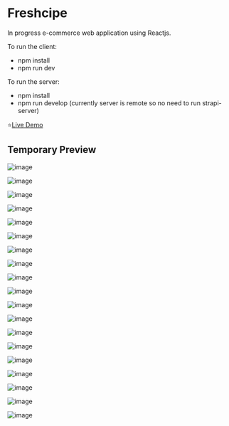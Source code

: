 # Freshcipe

In progress e-commerce web application using Reactjs.

To run the client:
- npm install
- npm run dev

To run the server:
- npm install
- npm run develop
(currently server is remote so no need to run strapi-server)

:star:[Live Demo](https://freshcipe.netlify.app/)

## Temporary Preview

![image](https://github.com/NadaAlinour/freshcipe-react/assets/48387157/335d2034-79dd-4b43-8e82-81a200b2ec15)

![image](https://github.com/NadaAlinour/freshcipe-react/assets/48387157/5923353a-1715-4696-8802-bb09c4533e6d)

![image](https://github.com/NadaAlinour/freshcipe-react/assets/48387157/091fe376-8e29-4331-a891-eacdf6d2520e)

![image](https://github.com/NadaAlinour/freshcipe-react/assets/48387157/7c531653-6518-4969-9639-b35f7ca244ae)

![image](https://github.com/NadaAlinour/freshcipe-react/assets/48387157/4e34b30f-e7a3-437e-8753-970a1041de4f)

![image](https://github.com/NadaAlinour/freshcipe-react/assets/48387157/85fdf16a-92d9-4a6d-b998-31ec83263950)

![image](https://github.com/NadaAlinour/freshcipe-react/assets/48387157/d5a70fcc-31d5-4311-b5c9-11b48a04425e)

![image](https://github.com/NadaAlinour/freshcipe-react/assets/48387157/b9db16f6-6b99-4697-9083-d4bc27c3f9da)

![image](https://github.com/NadaAlinour/freshcipe-react/assets/48387157/2176c120-b8b3-47ee-99fe-0d711c51ffd6)

![image](https://github.com/NadaAlinour/freshcipe-react/assets/48387157/926210e2-2c26-4779-8864-930871e1439a)

![image](https://github.com/NadaAlinour/freshcipe-react/assets/48387157/e2ec2020-b426-4e45-ac47-08d02eb1938f)

![image](https://github.com/NadaAlinour/freshcipe-react/assets/48387157/9d6473c7-5d90-4348-b94c-e229007af1c3)

![image](https://github.com/NadaAlinour/freshcipe-react/assets/48387157/ecfabf72-b3a8-4d1f-8c25-e72cbd02bb58)

![image](https://github.com/NadaAlinour/freshcipe-react/assets/48387157/9a94c07a-dff3-4da2-9ddb-354306a527dd)

![image](https://github.com/NadaAlinour/freshcipe-react/assets/48387157/e6625a8c-dda5-4e0f-962e-170b8ff44f1d)

![image](https://github.com/NadaAlinour/freshcipe-react/assets/48387157/c92ece70-6e6b-4a70-8c5d-7d694bd98932)

![image](https://github.com/NadaAlinour/freshcipe-react/assets/48387157/9f57b550-7afe-45f9-be69-409dd6658602)

![image](https://github.com/NadaAlinour/freshcipe-react/assets/48387157/a6fa12f0-e3a3-4b03-b619-9cafbcf9a7b0)

![image](https://github.com/NadaAlinour/freshcipe-react/assets/48387157/382891f6-0ac5-4d2f-b874-835dee8c7f88)
















